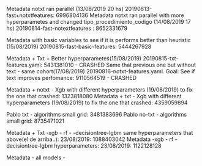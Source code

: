 Metadata notxt ran parallel (13/08/2019 20 hs) 20190813-fast+notxtfeatures: 6996804136
Metadata notxt ran parallel with more hyperparametes and changed tipo_procedimiento_codigo (14/08/2019 17 hs) 20190814-fast-notextfeatures : 8652331679

Metadata with basic variables to see if it is performs better than heuristic (15/08/2019) 20190815-fast-basic-features: 5444267928

Metadata + Txt + Better hyperparametes(15/08/2019) 20190815-txt-features.yaml: 5431381010 - CRASHED
Same that previous one but without text - same cohort(17/08/2019) 20190816-notxt-features.yaml. Goal: See if text improves perfomance: 9110564519 - CRASHED

Metadata + notxt - Xgb with different hyperparameters (19/08/2019) to fix the one that crashed: 1323818080
Metadata + txt - Xgb with different hyperparameters (19/08/2019) to fix the one that crashed: 4359059894

Pablo txt - algorithms small grid: 3481383696
Pablo no-txt - algorithms small grid: 8735471021

Metadata + Txt -xgb - rf - -decisiontree-lgbm same hyperparameters that above(el de arriba..): 23/08/2019:  1088403042
Metadata -xgb - rf -decisiontree-lgbm hyperparameters: 23/08/2019: 1122128128

Metadata - all models - 